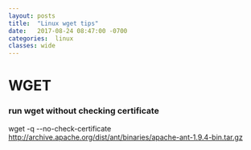```yaml
---
layout: posts
title:  "Linux wget tips"
date:   2017-08-24 08:47:00 -0700
categories:  linux
classes: wide
---
```


# WGET

### run wget without checking certificate
wget -q --no-check-certificate http://archive.apache.org/dist/ant/binaries/apache-ant-1.9.4-bin.tar.gz
